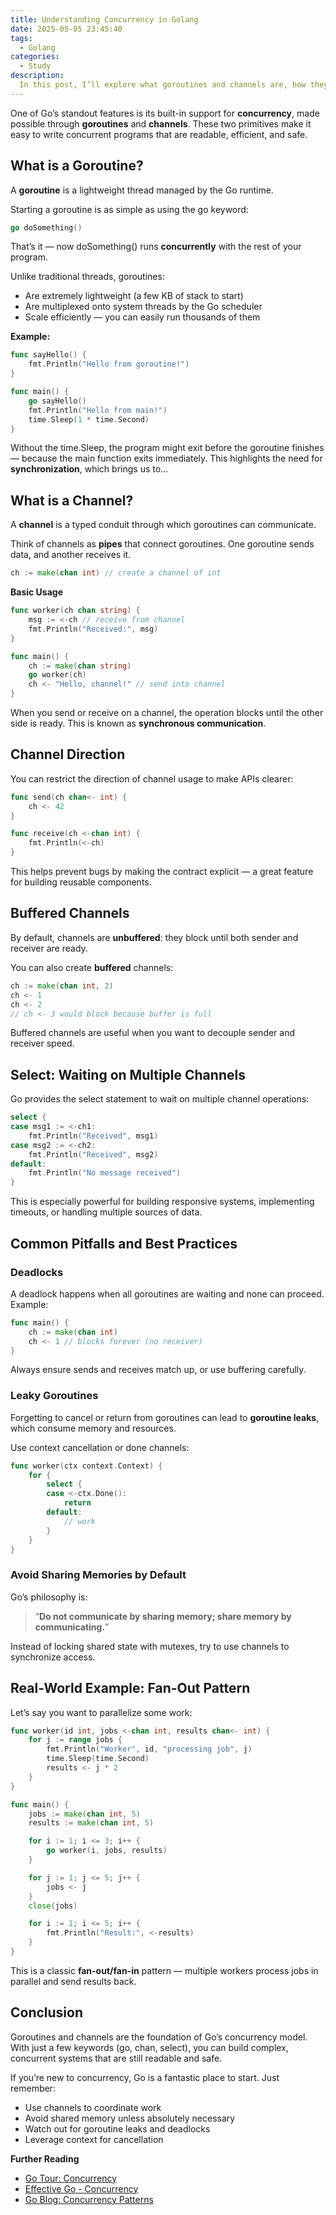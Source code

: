 ```yaml
---
title: Understanding Concurrency in Golang
date: 2025-05-05 23:45:40
tags:
  - Golang
categories:
  - Study
description:
  In this post, I’ll explore what goroutines and channels are, how they work under the hood, and how to use them effectively — all explained in a clear and beginner-friendly way.
---
```


One of Go’s standout features is its built-in support for **concurrency**, made possible through **goroutines** and **channels**. These two primitives make it easy to write concurrent programs that are readable, efficient, and safe.

## What is a Goroutine?

A **goroutine** is a lightweight thread managed by the Go runtime.

Starting a goroutine is as simple as using the go keyword:

```go
go doSomething()
```

That’s it — now doSomething() runs **concurrently** with the rest of your program.

Unlike traditional threads, goroutines:

- Are extremely lightweight (a few KB of stack to start)
- Are multiplexed onto system threads by the Go scheduler
- Scale efficiently — you can easily run thousands of them

**Example:**

```go
func sayHello() {
    fmt.Println("Hello from goroutine!")
}

func main() {
    go sayHello()
    fmt.Println("Hello from main!")
    time.Sleep(1 * time.Second)
}
```

Without the time.Sleep, the program might exit before the goroutine finishes — because the main function exits immediately. This highlights the need for **synchronization**, which brings us to…

## What is a Channel?

A **channel** is a typed conduit through which goroutines can communicate.

Think of channels as **pipes** that connect goroutines. One goroutine sends data, and another receives it.

```go
ch := make(chan int) // create a channel of int
```

**Basic Usage**

```go
func worker(ch chan string) {
    msg := <-ch // receive from channel
    fmt.Println("Received:", msg)
}

func main() {
    ch := make(chan string)
    go worker(ch)
    ch <- "Hello, channel!" // send into channel
}
```

When you send or receive on a channel, the operation blocks until the other side is ready. This is known as **synchronous communication**.

## Channel Direction

You can restrict the direction of channel usage to make APIs clearer:

```go
func send(ch chan<- int) {
    ch <- 42
}

func receive(ch <-chan int) {
    fmt.Println(<-ch)
}
```

This helps prevent bugs by making the contract explicit — a great feature for building reusable components.

## Buffered Channels

By default, channels are **unbuffered**: they block until both sender and receiver are ready.

You can also create **buffered** channels:

```go
ch := make(chan int, 2)
ch <- 1
ch <- 2
// ch <- 3 would block because buffer is full
```

Buffered channels are useful when you want to decouple sender and receiver speed.

## Select: Waiting on Multiple Channels

Go provides the select statement to wait on multiple channel operations:

```go
select {
case msg1 := <-ch1:
    fmt.Println("Received", msg1)
case msg2 := <-ch2:
    fmt.Println("Received", msg2)
default:
    fmt.Println("No message received")
}
```

This is especially powerful for building responsive systems, implementing timeouts, or handling multiple sources of data.

## Common Pitfalls and Best Practices

### Deadlocks

A deadlock happens when all goroutines are waiting and none can proceed. Example:

```go
func main() {
    ch := make(chan int)
    ch <- 1 // blocks forever (no receiver)
}
```

Always ensure sends and receives match up, or use buffering carefully.

### Leaky Goroutines

Forgetting to cancel or return from goroutines can lead to **goroutine leaks**, which consume memory and resources.

Use context cancellation or done channels:

```go
func worker(ctx context.Context) {
    for {
        select {
        case <-ctx.Done():
            return
        default:
            // work
        }
    }
}
```

### Avoid Sharing Memories by Default

Go’s philosophy is:

> “**Do not communicate by sharing memory; share memory by communicating.**”

Instead of locking shared state with mutexes, try to use channels to synchronize access.

## Real-World Example: Fan-Out Pattern

Let’s say you want to parallelize some work:

```go
func worker(id int, jobs <-chan int, results chan<- int) {
    for j := range jobs {
        fmt.Println("Worker", id, "processing job", j)
        time.Sleep(time.Second)
        results <- j * 2
    }
}

func main() {
    jobs := make(chan int, 5)
    results := make(chan int, 5)

    for i := 1; i <= 3; i++ {
        go worker(i, jobs, results)
    }

    for j := 1; j <= 5; j++ {
        jobs <- j
    }
    close(jobs)

    for i := 1; i <= 5; i++ {
        fmt.Println("Result:", <-results)
    }
}
```

This is a classic **fan-out/fan-in** pattern — multiple workers process jobs in parallel and send results back.

## Conclusion

Goroutines and channels are the foundation of Go’s concurrency model. With just a few keywords (go, chan, select), you can build complex, concurrent systems that are still readable and safe.

If you’re new to concurrency, Go is a fantastic place to start. Just remember:

- Use channels to coordinate work
- Avoid shared memory unless absolutely necessary
- Watch out for goroutine leaks and deadlocks
- Leverage context for cancellation

**Further Reading**

- [Go Tour: Concurrency](https://go.dev/tour/concurrency/1)
- [Effective Go - Concurrency](https://go.dev/doc/effective_go#concurrency)
- [Go Blog: Concurrency Patterns](https://go.dev/blog/pipelines)
